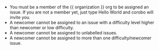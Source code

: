 - You must be a member of the {{ organization }} org to be assigned an issue. If you are not a member yet, just type Hello World and corobo will invite you.
- A newcomer cannot be assigned to an issue with a difficulty level higher than newcomer or low difficulty.
- A newcomer cannot be assigned to unlabelled issues.
- A newcomer cannot be assigned to more than one difficulty/newcomer issue.
